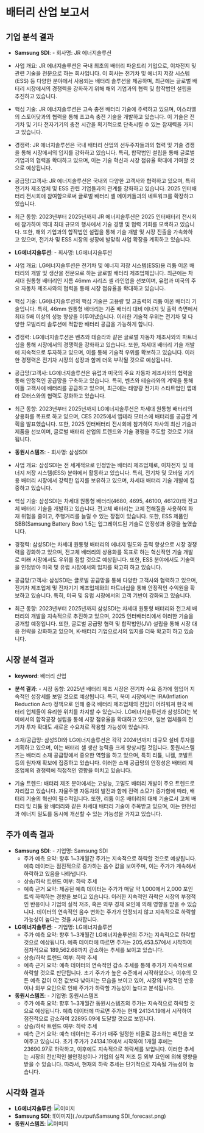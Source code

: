 
# 배터리 산업 보고서

## 기업 분석 결과
- **Samsung SDI**: - 회사명: JR 에너지솔루션

- 사업 개요: JR 에너지솔루션은 국내 최초의 배터리 파운드리 기업으로, 이차전지 및 관련 기술을 전문으로 하는 회사입니다. 이 회사는 전기차 및 에너지 저장 시스템(ESS) 등 다양한 분야에서 사용되는 배터리 솔루션을 제공하며, 최근에는 글로벌 배터리 시장에서의 경쟁력을 강화하기 위해 해외 기업과의 협력 및 합작법인 설립을 추진하고 있습니다.

- 핵심 기술: JR 에너지솔루션은 고속 충전 배터리 기술에 주력하고 있으며, 이스라엘의 스토어닷과의 협력을 통해 초고속 충전 기술을 개발하고 있습니다. 이 기술은 전기차 및 기타 전자기기의 충전 시간을 획기적으로 단축시킬 수 있는 잠재력을 가지고 있습니다.

- 경쟁력: JR 에너지솔루션은 국내 배터리 산업의 선두주자들과의 협력 및 기술 경쟁을 통해 시장에서의 입지를 강화하고 있습니다. 특히, 합작법인 설립을 통해 글로벌 기업과의 협력을 확대하고 있으며, 이는 기술 혁신과 시장 점유율 확대에 기여할 것으로 예상됩니다.

- 공급망/고객사: JR 에너지솔루션은 국내외 다양한 고객사와 협력하고 있으며, 특히 전기차 제조업체 및 ESS 관련 기업들과의 관계를 강화하고 있습니다. 2025 인터배터리 전시회에 참여함으로써 글로벌 배터리 셀 메이커들과의 네트워크를 확장하고 있습니다.

- 최근 동향: 2023년부터 2025년까지 JR 에너지솔루션은 2025 인터배터리 전시회에 참가하여 역대 최대 규모의 행사에서 기술 경쟁 및 협력 기회를 모색하고 있습니다. 또한, 해외 기업과의 합작법인 설립을 통해 기술 개발 및 시장 진출을 가속화하고 있으며, 전기차 및 ESS 시장의 성장에 발맞춰 사업 확장을 계획하고 있습니다.
- **LG에너지솔루션**: - 회사명: LG에너지솔루션
- 사업 개요: LG에너지솔루션은 전기차 및 에너지 저장 시스템(ESS)용 리튬 이온 배터리의 개발 및 생산을 전문으로 하는 글로벌 배터리 제조업체입니다. 최근에는 차세대 원통형 배터리인 지름 46mm 시리즈 셀 라인업을 선보이며, 유럽과 미국의 주요 자동차 제조사와의 협력을 통해 시장 점유율을 확대하고 있습니다.

- 핵심 기술: LG에너지솔루션의 핵심 기술은 고용량 및 고출력의 리튬 이온 배터리 기술입니다. 특히, 46mm 원통형 배터리는 기존 배터리 대비 에너지 및 출력 측면에서 최대 5배 이상의 성능 향상을 이루어냈습니다. 이러한 기술적 우위는 전기차 및 다양한 모빌리티 솔루션에 적합한 배터리 공급을 가능하게 합니다.

- 경쟁력: LG에너지솔루션은 벤츠와 테슬라와 같은 글로벌 자동차 제조사와의 파트너십을 통해 시장에서의 경쟁력을 강화하고 있습니다. 또한, 차세대 배터리 기술 개발에 지속적으로 투자하고 있으며, 이를 통해 기술적 우위를 확보하고 있습니다. 이러한 경쟁력은 전기차 시장의 성장과 함께 더욱 부각될 것으로 예상됩니다.

- 공급망/고객사: LG에너지솔루션은 유럽과 미국의 주요 자동차 제조사와의 협력을 통해 안정적인 공급망을 구축하고 있습니다. 특히, 벤츠와 테슬라와의 계약을 통해 이들 고객사에 배터리를 공급하고 있으며, 최근에는 태양광 전기차 스타트업인 앱테라 모터스와의 협력도 강화하고 있습니다.

- 최근 동향: 2023년부터 2025년까지 LG에너지솔루션은 차세대 원통형 배터리의 상용화를 목표로 하고 있으며, CES 2025에서 앱테라 모터스에 배터리를 공급할 계획을 발표했습니다. 또한, 2025 인터배터리 전시회에 참가하여 자사의 최신 기술과 제품을 선보이며, 글로벌 배터리 산업의 트렌드와 기술 경쟁을 주도할 것으로 기대됩니다.
- **동원시스템즈**: - 회사명: 삼성SDI
- 사업 개요: 삼성SDI는 전 세계적으로 인정받는 배터리 제조업체로, 이차전지 및 에너지 저장 시스템(ESS) 분야에서 활동하고 있습니다. 특히, 전기차 및 모바일 기기용 배터리 시장에서 강력한 입지를 보유하고 있으며, 차세대 배터리 기술 개발에 집중하고 있습니다.
- 핵심 기술: 삼성SDI는 차세대 원통형 배터리(4680, 4695, 46100, 46120)와 전고체 배터리 기술을 개발하고 있습니다. 전고체 배터리는 고체 전해질을 사용하여 화재 위험을 줄이고, 주행거리를 늘릴 수 있는 장점이 있습니다. 또한, ESS 제품인 SBB(Samsung Battery Box) 1.5는 업그레이드된 기술로 안정성과 용량을 높였습니다.
- 경쟁력: 삼성SDI는 차세대 원통형 배터리의 에너지 밀도와 출력 향상으로 시장 경쟁력을 강화하고 있으며, 전고체 배터리의 상용화를 목표로 하는 혁신적인 기술 개발로 미래 시장에서도 우위를 점할 것으로 예상됩니다. 또한, ESS 분야에서도 기술력을 인정받아 미국 및 유럽 시장에서의 입지를 확고히 하고 있습니다.
- 공급망/고객사: 삼성SDI는 글로벌 공급망을 통해 다양한 고객사와 협력하고 있으며, 전기차 제조업체 및 전자기기 제조업체와의 파트너십을 통해 안정적인 수익원을 확보하고 있습니다. 특히, 미국 및 유럽 시장에서의 고객 기반이 강화되고 있습니다.
- 최근 동향: 2023년부터 2025년까지 삼성SDI는 차세대 원통형 배터리와 전고체 배터리의 개발을 지속적으로 추진하고 있으며, 2025 인터배터리에서 이러한 기술을 공개할 예정입니다. 또한, 글로벌 공급망 협력 및 합작법인(JV) 설립을 통해 시장 대응 전략을 강화하고 있으며, K-배터리 기업으로서의 입지를 더욱 확고히 하고 있습니다.

## 시장 분석 결과
- **keyword**: 배터리 산업
- **분석 결과**: - 시장 동향: 2025년 배터리 제조 시장은 전기차 수요 증가에 힘입어 지속적인 성장세를 보일 것으로 예상됩니다. 특히, 북미 시장에서는 IRA(Inflation Reduction Act) 정책으로 인해 중국 배터리 제조업체의 진입이 어려워져 한국 배터리 업체들이 유리한 위치를 차지할 수 있습니다. LG에너지솔루션과 삼성SDI는 북미에서의 합작공장 설립을 통해 시장 점유율을 확대하고 있으며, 일본 업체들의 전기차 투자 확대도 새로운 수요처로 작용할 가능성이 있습니다.

- 소재/공급망: 삼성SDI와 LG에너지솔루션은 각각 2024년까지 대규모 설비 투자를 계획하고 있으며, 이는 배터리 셀 생산 능력을 크게 향상시킬 것입니다. 동원시스템즈는 배터리 소재 공급망에서 중요한 역할을 하고 있으며, 특히 리튬, 니켈, 코발트 등의 원자재 확보에 집중하고 있습니다. 이러한 소재 공급망의 안정성은 배터리 제조업체의 경쟁력에 직접적인 영향을 미치고 있습니다.

- 기술 트렌드: 배터리 제조 분야에서는 고성능, 고밀도 배터리 개발이 주요 트렌드로 자리잡고 있습니다. 자율주행 자동차의 발전과 함께 전력 소모가 증가함에 따라, 배터리 기술의 혁신이 필수적입니다. 또한, 리튬 이온 배터리의 대체 기술로서 고체 배터리 및 리튬 황 배터리와 같은 차세대 배터리 기술이 주목받고 있으며, 이는 안전성과 에너지 밀도를 동시에 개선할 수 있는 가능성을 가지고 있습니다.

## 주가 예측 결과
- **Samsung SDI**: - 기업명: Samsung SDI
  - 주가 예측 요약: 향후 1~3개월간 주가는 지속적으로 하락할 것으로 예상됩니다. 예측 데이터는 점진적으로 증가하는 음수 값을 보여주며, 이는 주가가 계속해서 하락하고 있음을 나타냅니다.
  - 상승/하락 트렌드 여부: 하락 추세
  - 예측 근거 요약: 제공된 예측 데이터는 주가가 매달 약 1,000에서 2,000 포인트씩 하락하는 경향을 보이고 있습니다. 이러한 지속적인 하락은 시장의 부정적인 반응이나 기업의 실적 저조, 혹은 외부 경제 요인에 의해 영향을 받을 수 있습니다. 데이터의 연속적인 음수 변화는 주가가 안정되지 않고 지속적으로 하락할 가능성이 높다는 것을 시사합니다.
- **LG에너지솔루션**: - 기업명: LG에너지솔루션
  - 주가 예측 요약: 향후 1~3개월간 LG에너지솔루션의 주가는 지속적으로 하락할 것으로 예상됩니다. 예측 데이터에 따르면 주가는 205,453.57에서 시작하여 점차적으로 189,562.68까지 감소하는 추세를 보이고 있습니다.
  - 상승/하락 트렌드 여부: 하락 추세
  - 예측 근거 요약: 예측 데이터의 연속적인 감소 추세를 통해 주가가 지속적으로 하락할 것으로 판단됩니다. 초기 주가가 높은 수준에서 시작하였으나, 이후의 모든 예측 값이 이전 값보다 낮아지는 모습을 보이고 있어, 시장의 부정적인 반응이나 외부 요인으로 인해 주가가 하락할 가능성이 높다고 분석됩니다.
- **동원시스템즈**: - 기업명: 동원시스템즈
  - 주가 예측 요약: 향후 1~3개월간 동원시스템즈의 주가는 지속적으로 하락할 것으로 예상됩니다. 예측 데이터에 따르면 주가는 현재 24134.19에서 시작하여 점진적으로 감소하여 22895.09에 도달할 것으로 보입니다.
  - 상승/하락 트렌드 여부: 하락 추세
  - 예측 근거 요약: 예측 데이터는 주가가 매주 일정한 비율로 감소하는 패턴을 보여주고 있습니다. 초기 주가가 24134.19에서 시작하여 1개월 후에는 23690.97로 하락하고, 이후에도 지속적으로 하락세를 보입니다. 이러한 추세는 시장의 전반적인 불안정성이나 기업의 실적 저조 등 외부 요인에 의해 영향을 받을 수 있습니다. 따라서, 현재의 하락 추세는 단기적으로 지속될 가능성이 높습니다.

## 시각화 결과
- **LG에너지솔루션**: ![이미지](./output\LG에너지솔루션_forecast.png)
- **Samsung SDI**: ![이미지](./output\Samsung SDI_forecast.png)
- **동원시스템즈**: ![이미지](./output\동원시스템즈_forecast.png)
        